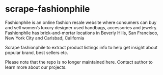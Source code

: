 # scrape-fashionphile


Fashionphile is an online fashion resale website where consumers can buy and sell women’s luxury designer used handbags, accessories and jewelry. Fashionphile has brick-and-mortar locations in Beverly Hills, San Francisco, New York City and Carlsbad, California

Scrape fashionphile to extract product listings info to help get insight about popular brand, best sellers etc.

Please note that the repo is no longer maintained here. Contact author to learn more about our projects.
